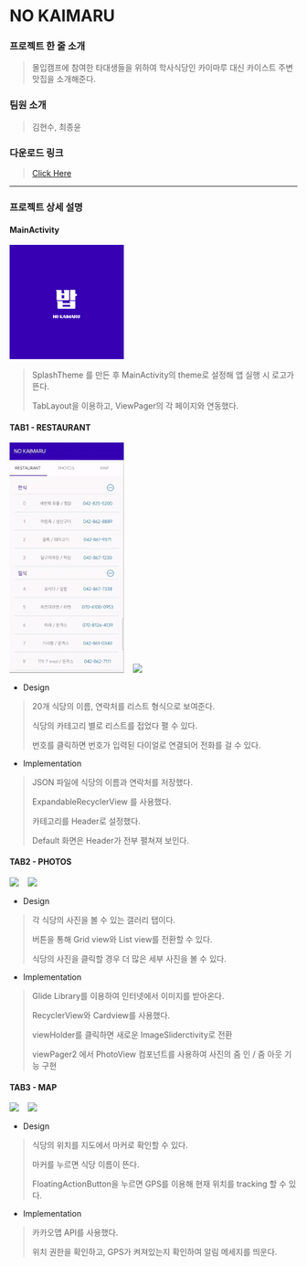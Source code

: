 # NO KAIMARU

### 프로젝트 한 줄 소개
> 몰입캠프에 참여한 타대생들을 위하여 학사식당인 카이마루 대신 카이스트 주변 맛집을 소개해준다.

### 팀원 소개
> 김현수, 최종윤  

### 다운로드 링크
> [Click Here](https://drive.google.com/file/d/1U405AnZg8mo9yUkzyT1M2L6q17bdciW0/view?usp=sharing)
---  

### 프로젝트 상세 설명

#### MainActivity
<img src="source/splashlogo.png" width="200">

> SplashTheme 를 만든 후 MainActivity의 theme로 설정해 앱 실행 시 로고가 뜬다.
>
> TabLayout을 이용하고, ViewPager의 각 페이지와 연동했다.


#### TAB1 - RESTAURANT

<img src="source/tab1_1.gif" width="200">&nbsp;&nbsp;&nbsp;    <img src="source/tab1_2.gif" width="200">

+ Design
> 20개 식당의 이름, 연락처를 리스트 형식으로 보여준다. 
> 
> 식당의 카테고리 별로 리스트를 접었다 펼 수 있다. 
> 
> 번호를 클릭하면 번호가 입력된 다이얼로 연결되어 전화를 걸 수 있다. 

+ Implementation
> JSON 파일에 식당의 이름과 연락처를 저장했다.
> 
> ExpandableRecyclerView 를 사용했다.
> 
> 카테고리를 Header로 설정했다. 
> 
> Default 화면은 Header가 전부 펼쳐져 보인다.


#### TAB2 - PHOTOS

<img src="source/tab2_1.gif" width="200">&nbsp;&nbsp;&nbsp;    <img src="source/tab2_2.gif" width="200">

+ Design
> 각 식당의 사진을 볼 수 있는 갤러리 탭이다. 
> 
> 버튼을 통해 Grid view와 List view를 전환할 수 있다.
>
> 식당의 사진을 클릭할 경우 더 많은 세부 사진을 볼 수 있다.

+ Implementation
> Glide Library를 이용하여 인터넷에서 이미지를 받아온다.
> 
> RecyclerView와 Cardview를 사용했다.
>
> viewHolder를 클릭하면 새로운 ImageSliderctivity로 전환
>
> viewPager2 에서 PhotoView 컴포넌트를 사용하여 사진의 줌 인 / 줌 아웃 기능 구현

#### TAB3 - MAP

<img src="source/tab3_1.gif" width="200">&nbsp;&nbsp;&nbsp;   <img src="source/tab3_2.gif" width="200">

+ Design
> 식당의 위치를 지도에서 마커로 확인할 수 있다.
> 
> 마커를 누르면 식당 이름이 뜬다.
> 
> FloatingActionButton을 누르면 GPS를 이용해 현재 위치를 tracking 할 수 있다.

+ Implementation
> 카카오맵 API를 사용했다.
> 
> 위치 권한을 확인하고, GPS가 켜져있는지 확인하여 알림 메세지를 띄운다.
